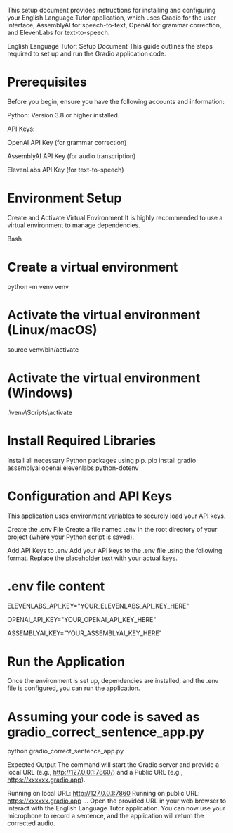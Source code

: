 This setup document provides instructions for installing and configuring your English Language Tutor application, which uses Gradio for the user interface, AssemblyAI for speech-to-text, OpenAI for grammar correction, and ElevenLabs for text-to-speech.

English Language Tutor: Setup Document
This guide outlines the steps required to set up and run the Gradio application code.

# Prerequisites
Before you begin, ensure you have the following accounts and information:

Python: Version 3.8 or higher installed.

API Keys:

OpenAI API Key (for grammar correction)

AssemblyAI API Key (for audio transcription)

ElevenLabs API Key (for text-to-speech)

# Environment Setup
Create and Activate Virtual Environment
It is highly recommended to use a virtual environment to manage dependencies.

Bash

# Create a virtual environment
python -m venv venv

# Activate the virtual environment (Linux/macOS)
source venv/bin/activate

# Activate the virtual environment (Windows)
.\venv\Scripts\activate

# Install Required Libraries
Install all necessary Python packages using pip.
pip install gradio assemblyai openai elevenlabs python-dotenv

# Configuration and API Keys
This application uses environment variables to securely load your API keys.

Create the .env File
Create a file named .env in the root directory of your project (where your Python script is saved).

Add API Keys to .env
Add your API keys to the .env file using the following format. Replace the placeholder text with your actual keys.

# .env file content
ELEVENLABS_API_KEY="YOUR_ELEVENLABS_API_KEY_HERE"

OPENAI_API_KEY="YOUR_OPENAI_API_KEY_HERE"

ASSEMBLYAI_KEY="YOUR_ASSEMBLYAI_KEY_HERE"

# Run the Application
Once the environment is set up, dependencies are installed, and the .env file is configured, you can run the application.


# Assuming your code is saved as gradio_correct_sentence_app.py 
python gradio_correct_sentence_app.py 

Expected Output
The command will start the Gradio server and provide a local URL (e.g., http://127.0.0.1:7860/) and a Public URL (e.g., https://xxxxxx.gradio.app).

Running on local URL:  http://127.0.0.1:7860
Running on public URL: https://xxxxxx.gradio.app
...
Open the provided URL in your web browser to interact with the English Language Tutor application. You can now use your microphone to record a sentence, and the application will return the corrected audio.
